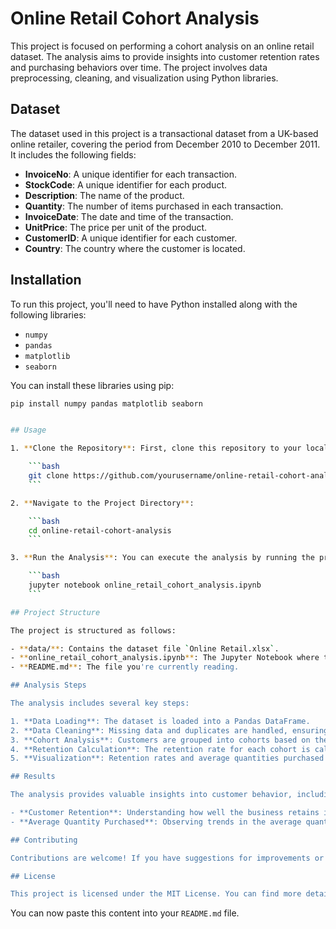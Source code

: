 
# Online Retail Cohort Analysis

This project is focused on performing a cohort analysis on an online retail dataset. The analysis aims to provide insights into customer retention rates and purchasing behaviors over time. The project involves data preprocessing, cleaning, and visualization using Python libraries.

## Dataset

The dataset used in this project is a transactional dataset from a UK-based online retailer, covering the period from December 2010 to December 2011. It includes the following fields:

- **InvoiceNo**: A unique identifier for each transaction.
- **StockCode**: A unique identifier for each product.
- **Description**: The name of the product.
- **Quantity**: The number of items purchased in each transaction.
- **InvoiceDate**: The date and time of the transaction.
- **UnitPrice**: The price per unit of the product.
- **CustomerID**: A unique identifier for each customer.
- **Country**: The country where the customer is located.

## Installation

To run this project, you'll need to have Python installed along with the following libraries:

- `numpy`
- `pandas`
- `matplotlib`
- `seaborn`

You can install these libraries using pip:

```bash
pip install numpy pandas matplotlib seaborn


## Usage

1. **Clone the Repository**: First, clone this repository to your local machine.

    ```bash
    git clone https://github.com/yourusername/online-retail-cohort-analysis.git
    ```

2. **Navigate to the Project Directory**:

    ```bash
    cd online-retail-cohort-analysis
    ```

3. **Run the Analysis**: You can execute the analysis by running the provided Jupyter Notebook or Python script.

    ```bash
    jupyter notebook online_retail_cohort_analysis.ipynb
    ```

## Project Structure

The project is structured as follows:

- **data/**: Contains the dataset file `Online Retail.xlsx`.
- **online_retail_cohort_analysis.ipynb**: The Jupyter Notebook where the cohort analysis is performed.
- **README.md**: The file you're currently reading.

## Analysis Steps

The analysis includes several key steps:

1. **Data Loading**: The dataset is loaded into a Pandas DataFrame.
2. **Data Cleaning**: Missing data and duplicates are handled, ensuring the dataset is ready for analysis.
3. **Cohort Analysis**: Customers are grouped into cohorts based on their first purchase month, and their behaviors are tracked over time.
4. **Retention Calculation**: The retention rate for each cohort is calculated to understand customer loyalty.
5. **Visualization**: Retention rates and average quantities purchased are visualized using heatmaps.

## Results

The analysis provides valuable insights into customer behavior, including:

- **Customer Retention**: Understanding how well the business retains its customers over time.
- **Average Quantity Purchased**: Observing trends in the average quantity of items purchased by customers in each cohort.

## Contributing

Contributions are welcome! If you have suggestions for improvements or new features, feel free to fork the repository and submit a pull request.

## License

This project is licensed under the MIT License. You can find more details in the [LICENSE](LICENSE) file.
```

You can now paste this content into your `README.md` file.
